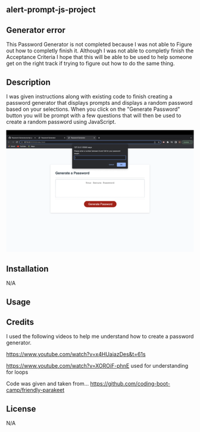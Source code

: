 ## alert-prompt-js-project


## Generator error
This Password Generator is not completed because I was not able to Figure out how to completly finish it. Although I was not able to completly finish the Acceptance Criteria I hope that this will be able to be used to help someone get on the right track if trying to figure out how to do the same thing.

## Description

I was given instructions along with existing code to finish creating a password generator that displays prompts and displays a random password based on your selections. When you click on the "Generate Password" button you will be prompt with a few questions that will then be used to create a random password using JavaScript.  

![screenshot of prompt](./prompt.png)

## Installation
N/A

## Usage



## Credits
I used the following videos to help me understand how to create a password generator.

https://www.youtube.com/watch?v=x4HUaiazDes&t=61s

https://www.youtube.com/watch?v=XOROiF-phnE
used for understanding for loops

Code was given and taken from...
https://github.com/coding-boot-camp/friendly-parakeet

## License
N/A
